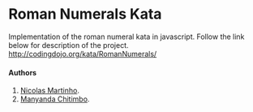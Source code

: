 # Roman Numerals Kata

Implementation of the roman numeral kata in javascript. Follow the link below for description of the project. 
http://codingdojo.org/kata/RomanNumerals/

#### Authors
1. [Nicolas Martinho](https://github.com/NicolasMartinho).
2. [Manyanda Chitimbo](https://github.com/machi1990).
